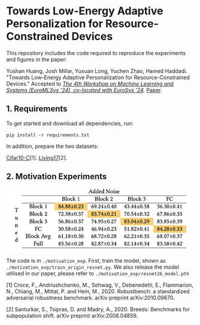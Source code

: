 
# Towards Low-Energy Adaptive Personalization for Resource-Constrained Devices
This repository includes the code required to reproduce the experiments and figures in the paper:

Yushan Huang, Josh Millar, Yuxuan Long, Yuchen Zhao, Hamed Haddadi. "Towards Low-Energy Adaptive Personalization for Resource-Constrained Devices." Accepted to *[The 4th Workshop on Machine Learning and Systems (EuroMLSys '24), co-located with EuroSys '24](https://euromlsys.eu/).* [Paper]().

## 1. Requirements
To get started and download all dependencies, run:

```
pip install -r requirements.txt 
```

In addition, prepare the two datasets:

[Cifar10-C](https://github.com/RobustBench/robustbench)[1]. 
[Living17](https://github.com/MadryLab/BREEDS-Benchmarks)[2].

## 2. Motivation Experiments
<img src="./figure/motivation_result.png" width="800"> 

The code is in `./motivation_exp`.
First, train the model, shown as `./motivation_exp/train_origin_resnet.py`. We also release the model utilised in our paper, please refer to `./motivation_exp/resnet26_model.pth`




[1] Croce, F., Andriushchenko, M., Sehwag, V., Debenedetti, E., Flammarion, N., Chiang, M., Mittal, P. and Hein, M., 2020. Robustbench: a standardized adversarial robustness benchmark. arXiv preprint arXiv:2010.09670.

[2] Santurkar, S., Tsipras, D. and Madry, A., 2020. Breeds: Benchmarks for subpopulation shift. arXiv preprint arXiv:2008.04859.





